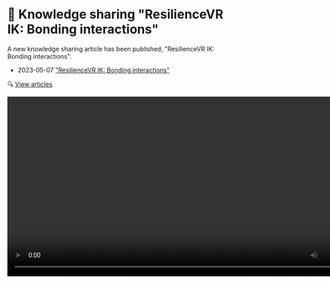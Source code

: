 ﻿# 🧪 Knowledge sharing "ResilienceVR IK: Bonding interactions"

A new knowledge sharing article has been published, "ResilienceVR IK: Bonding interactions".

- 2023-05-07 ["ResilienceVR IK: Bonding interactions"](https://hai-vr.notion.site/ResilienceVR-IK-Bonding-interactions-0fbd88f066164ab09e629ece9e542f8a)

🔍 [View articles](/docs/other/articles)

<video controls width="816">
    <source src={'https://downscale.srv.hai-vr.dev/assets/docs/2023-05-03-p0-c-rvrik-demo-f.mp4' ?? require('./img/2023-05-03-p0-c-rvrik-demo-f.mp4').default}/>
</video>
